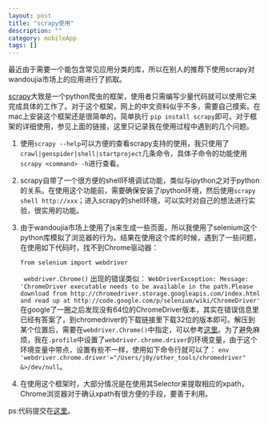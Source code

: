 ```yaml
---
layout: post 
title: "scrapy使用"
description: ""
category: mobileApp
tags: []
---
```


最近由于需要一个能包含常见应用分类的库，所以在别人的推荐下使用scrapy对wandoujia市场上的应用进行了抓取。

[scrapy](http://scrapy-chs.readthedocs.org/zh_CN/latest/intro/tutorial.html)大致是一个python爬虫的框架，使用者只需编写少量代码就可以使用它来完成具体的工作了。对于这个框架，网上的中文资料似乎不多，需要自己摸索。在mac上安装这个框架还是很简单的，简单执行
`pip install scrapy`即可。对于框架的详细使用，参见上面的链接，这里只记录我在使用过程中遇到的几个问题。

1. 使用`scrapy --help`可以方便的查看scrapy支持的使用，我只使用了`crawl|genspider|shell|startproject`几条命令，具体子命令的功能使用`scrapy <command> -h`进行查看。
2. scrapy自带了一个很方便的shell环境调试功能，类似与ipython之对于python的关系。在使用这个功能前，需要确保安装了ipython环境，然后使用`scrapy shell http://xxx`；进入scrapy的shell环境，可以实时对自己的想法进行实验，很实用的功能。
3. 由于wandoujia市场上使用了js来生成一些页面，所以我使用了selenium这个python库模拟了浏览器的行为。结果在使用这个库的时候，遇到了一些问题，在使用如下代码时，找不到Chrome驱动器：

	`from selenium import webdriver`
	
	` webdriver.Chrome()`
出现的错误类似：
`WebDriverException: Message: 'ChromeDriver executable needs to be available in the path.Please download from http://chromedriver.storage.googleapis.com/index.html                and read up at http://code.google.com/p/selenium/wiki/ChromeDriver'`
在google了一圈之后发现没有64位的ChromeDriver版本，其实在错误信息里已经有答案了，到chromedriver的下载链接里下载32位的版本即可。解压到某个位置后，需要在`webdriver.Chrome()`中指定，可以参考[这里](http://stackoverflow.com/questions/8255929/running-webdriver-chrome-with-selenium)。为了避免麻烦，我在`.profile`中设置了`webdriver.chrome.driver`的环境变量，由于这个环境变量中带点，设置有些不一样，使用如下命令行就可以了：
`env 'webdriver.chrome.driver'="/Users/j0y/other_tools/chromedriver" &>/dev/null`。
4. 在使用这个框架时，大部分情况是在使用其Selector来提取相应的xpath，Chrome浏览器对于确认xpath有很方便的手段，要善于利用。

ps:代码提交在[这里](https://github.com/jiych/wdj_spider)。